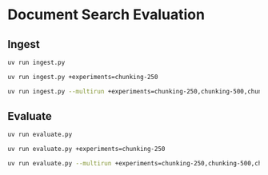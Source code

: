 # Document Search Evaluation

## Ingest

```sh
uv run ingest.py
```

```sh
uv run ingest.py +experiments=chunking-250
```

```sh
uv run ingest.py --multirun +experiments=chunking-250,chunking-500,chunking-1000
```

## Evaluate

```sh
uv run evaluate.py
```

```sh
uv run evaluate.py +experiments=chunking-250
```

```sh
uv run evaluate.py --multirun +experiments=chunking-250,chunking-500,chunking-1000
```
